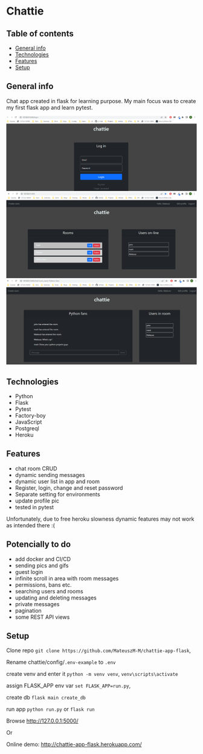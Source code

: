 # Chattie

## Table of contents
* [General info](#general-info)
* [Technologies](#technologies)
* [Features](#features)
* [Setup](#setup)

## General info

Chat app created in flask for learning purpose. My main focus was to create my first flask app and learn pytest.


![Alt text](chattie/static/screens/login.png "Login Page")
![Alt text](chattie/static/screens/lobby.png "Lobby")
![Alt text](chattie/static/screens/room.png "Room")

## Technologies

 - Python
 - Flask
 - Pytest
 - Factory-boy
 - JavaScript
 - Postgreql
 - Heroku

## Features

 - chat room CRUD
 - dynamic sending messages
 - dynamic user list in app and room
 - Register, login, change and reset password
 - Separate setting for environments
 - update profile pic
 - tested in pytest

Unfortunately, due to free heroku slowness dynamic features may not work as intended there :(

## Potencially to do

 - add docker and CI/CD
 - sending pics and gifs
 - guest login
 - infinite scroll in area with room messages
 - permissions, bans etc.
 - searching users and rooms
 - updating and deleting messages
 - private messages
 - pagination
 - some REST API views


 ## Setup 

Clone repo `git clone https://github.com/MateuszM-M/chattie-app-flask`,

Rename chattie/config/`.env-example` to `.env`

create venv and enter it `python -m venv venv`, `venv\scripts\activate`

assign FLASK_APP env var `set FLASK_APP=run.py`, 

create db `flask main create_db`

run app `python run.py` or `flask run`

Browse http://127.0.0.1:5000/

Or

Online demo: http://chattie-app-flask.herokuapp.com/